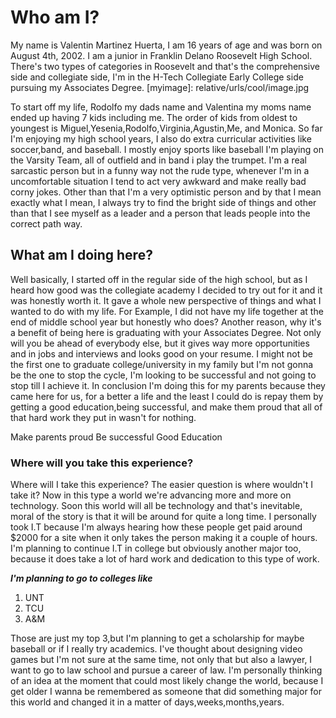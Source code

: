 <h1>Who am I?</h1>
My name is Valentin Martinez Huerta, I am 16 years of age and was born on August 4th, 2002. I am a junior in Franklin Delano Roosevelt High School. There's two types of categories in Roosevelt and that's the comprehensive side and collegiate side, I'm in the H-Tech Collegiate Early College side pursuing my Associates Degree.
[myimage]: relative/urls/cool/image.jpg

To start off my life, Rodolfo my dads name and Valentina my moms name ended up having 7 kids including me. The order of kids from oldest to youngest is Miguel,Yesenia,Rodolfo,Virginia,Agustin,Me, and Monica. So far I'm enjoying my high school years, I also do extra curricular activities like soccer,band, and baseball. I mostly enjoy sports like baseball I'm playing on the Varsity Team, all of outfield and in band i play the trumpet. I'm a real sarcastic person but in a funny way not the rude type, whenever I'm in a uncomfortable situation I tend to act very awkward and make really bad corny jokes. Other than that I'm a very optimistic person and by that I mean exactly what I mean, I always try to find the bright side of things and other than that I see myself as a leader and a person that leads people into the correct path way.

<h2>What am I doing here?</h2>
Well basically, I started off in the regular side of the high school, but as I heard how good was the collegiate academy I decided to try out for it and it was honestly worth it. It gave a whole new perspective of things and what I wanted to do with my life. For Example, I did not have my life together at the end of middle school year but honestly who does? Another reason, why it's a benefit of being here is graduating with your Associates Degree. Not only will you be ahead of everybody else, but it gives way more opportunities and in jobs and interviews and looks good on your resume. I might not be the first one to graduate college/university in my family but I'm not gonna be the one to stop the cycle, I'm looking to be successful and not going to stop till I achieve it. In conclusion I'm doing this for my parents because they came here for us, for a better a life and the least I could do is repay them by getting a good education,being successful, and make them proud that all of that hard work they put in wasn't for nothing.

Make parents proud
Be successful
Good Education
<h3>Where will you take this experience?</h3>
Where will I take this experience? The easier question is where wouldn't I take it? Now in this type a world we're advancing more and more on technology. Soon this world will all be technology and that's inevitable, moral of the story is that it will be around for quite a long time. I personally took I.T because I'm always hearing how these people get paid around $2000 for a site when it only takes the person making it a couple of hours. I'm planning to continue I.T in college but obviously another major too, because it does take a lot of hard work and dedication to this type of work.

***I'm planning to go to colleges like***
1. UNT
2. TCU 
3. A&M

Those are just my top 3,but I'm planning to get a scholarship for maybe baseball or if I really try academics.
I've thought about designing video games but I'm not sure at the same time, not only that but also a lawyer, I want to go to law school and pursue a career of law. I'm personally thinking of an idea at the moment that could most likely change the world, because I get older I wanna be remembered as someone that did something major for this world and changed it in a matter of days,weeks,months,years.


